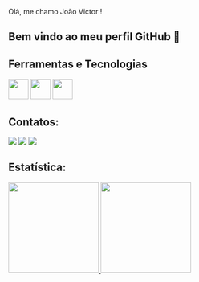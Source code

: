 Olá, me chamo João Victor ! 
## Bem vindo ao meu perfil GitHub 👋


## Ferramentas e Tecnologias
<a> <img src="https://cdn.jsdelivr.net/gh/devicons/devicon/icons/git/git-original.svg" width="40" height="40"/></a>
<img src="https://cdn.jsdelivr.net/gh/devicons/devicon/icons/css3/css3-original.svg" width="40" height="40" />
<img src="https://cdn.jsdelivr.net/gh/devicons/devicon/icons/mysql/mysql-plain-wordmark.svg" width="40" height="40" />
          

## Contatos:
<div>
<a href="https://www.instagram.com/joaovictorpenhaalves/" target="_blank"><img loading="lazy" src="https://img.shields.io/badge/-Instagram-%23E4405F?style=for-the-badge&logo=instagram&logoColor=white" target="_blank"></a>       
<a href = "mailto:joaovictorpenhaalves@gmail.com"><img loading="lazy" src="https://img.shields.io/badge/Gmail-D14836?style=for-the-badge&logo=gmail&logoColor=white" target="_blank"></a>
<a href="https://www.linkedin.com/in/joão-victor-penha-alves-84a5b51b6/" target="_blank"><img loading="lazy" src="https://img.shields.io/badge/-LinkedIn-%230077B5?style=for-the-badge&logo=linkedin&logoColor=white" target="_blank"></a>   
</div>

## Estatística:
<div>
<a href="https://github.com/JPPAlves">
<img loading="lazy" height="180em" src="https://github-readme-stats.vercel.app/api/top-langs/?username=JPPAlves&layout=compact&langs_count=7&theme=dracula"/>
<img loading="lazy" height="180em" src="https://github-readme-stats.vercel.app/api?username=JPPAlves&show_icons=true&theme=dracula&include_all_commits=true&count_private=true"/>
</div>
                


